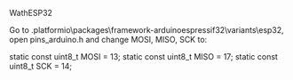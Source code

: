 WathESP32


Go to .platformio\packages\framework-arduinoespressif32\variants\esp32, open pins_arduino.h and change MOSI, MISO, SCK to: 

static const uint8_t MOSI  = 13;
static const uint8_t MISO  = 17;
static const uint8_t SCK   = 14;
